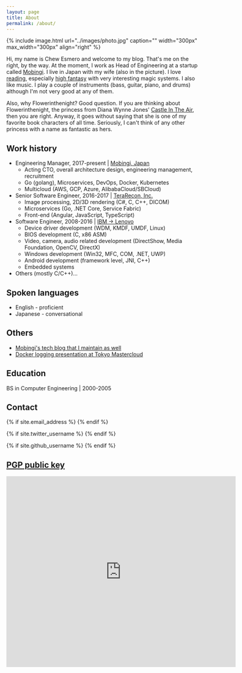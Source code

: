 ```yaml
---
layout: page
title: About
permalink: /about/
---
```


{% include image.html url="../images/photo.jpg" caption="" width="300px" max_width="300px" align="right" %}

Hi, my name is Chew Esmero and welcome to my blog. That's me on the right, by the way. At the moment, I work as Head of Engineering at a startup called [Mobingi](https://mobingi.com/). I live in Japan with my wife (also in the picture). I love [reading](http://flowerinthenight.com/bookshelf/), especially [high fantasy](https://en.wikipedia.org/wiki/High_fantasy) with very interesting magic systems. I also like music. I play a couple of instruments (bass, guitar, piano, and drums) although I'm not very good at any of them.

Also, why Flowerinthenight? Good question. If you are thinking about Flowerinthenight, the princess from Diana Wynne Jones' [Castle In The Air](https://en.wikipedia.org/wiki/Castle_in_the_Air_(novel)), then you are right. Anyway, it goes without saying that she is one of my favorite book characters of all time. Seriously, I can't think of any other princess with a name as fantastic as hers.

## Work history

* Engineering Manager, 2017-present &#124; [Mobingi, Japan](https://mobingi.com)
  * Acting CTO, overall architecture design, engineering management, recruitment
  * Go (golang), Microservices, DevOps, Docker, Kubernetes
  * Multicloud (AWS, GCP, Azure, AlibabaCloud/SBCloud)
* Senior Software Engineer, 2016-2017 &#124; [TeraRecon, Inc.](http://www.terarecon.com/)
  * Image processing, 2D/3D rendering (C#, C, C++, DICOM)
  * Microservices (Go, .NET Core, Service Fabric)
  * Front-end (Angular, JavaScript, TypeScript)
* Software Engineer, 2008-2016 &#124; [IBM -> Lenovo](https://en.wikipedia.org/wiki/Lenovo#IBM)
  * Device driver development (WDM, KMDF, UMDF, Linux)
  * BIOS development (C, x86 ASM)
  * Video, camera, audio related development (DirectShow, Media Foundation, OpenCV, DirectX)
  * Windows development (Win32, MFC, COM, .NET, UWP)
  * Android development (framework level, JNI, C++)
  * Embedded systems
* Others (mostly C/C++)...

## Spoken languages
* English - proficient
* Japanese - conversational

## Others
* [Mobingi's tech blog that I maintain as well](https://tech.mobingi.com/)
* [Docker logging presentation at Tokyo Mastercloud](https://www.slideshare.net/chewesmero/docker-logging-best-practices)

## Education

BS in Computer Engineering &#124; 2000-2005

## Contact

<div>
{% if site.email_address %}
<a href="mailto: {{ site.email_address }}">
    <span class="fa-stack fa-lg">
        <i class="fa fa-circle fa-stack-2x"></i>
        <i class="fa fa-envelope fa-stack-1x fa-inverse"></i>
    </span>
</a>
{% endif %}

{% if site.twitter_username %}
<a href="https://twitter.com/{{ site.twitter_username }}">
    <span class="fa-stack fa-lg">
        <i class="fa fa-circle fa-stack-2x"></i>
        <i class="fa fa-twitter fa-stack-1x fa-inverse"></i>
    </span>
</a>
{% endif %}

{% if site.github_username %}
<a href="https://github.com/{{ site.github_username }}">
    <span class="fa-stack fa-lg">
        <i class="fa fa-circle fa-stack-2x"></i>
        <i class="fa fa-github fa-stack-1x fa-inverse"></i>
    </span>
</a>
{% endif %}
</div>

## [PGP public key](https://keyserver.ubuntu.com/pks/lookup?op=vindex&search=0xc0c57f277201629c)
<embed src="https://keyserver.ubuntu.com/pks/lookup?op=get&search=0x3c2d2ba09cfe934fac4c30e3c0c57f277201629c" width="600px" height="500px" />
